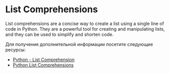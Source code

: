 # List Comprehensions

List comprehensions are a concise way to create a list using a single line of code in Python. They are a powerful tool for creating and manipulating lists, and they can be used to simplify and shorten code.

Для получения дополнительной информации посетите следующие ресурсы:

- [Python - List Comprehension](https://www.w3schools.com/python/python_lists_comprehension.asp)
- [Python List Comprehensions](https://docs.python.org/3/tutorial/datastructures.html#list-comprehensions)
